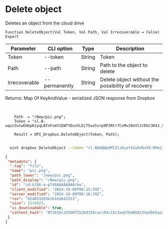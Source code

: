 ﻿---
sidebar_position: 7
---

# Delete object
 Deletes an object from the cloud drive



`Function DeleteObject(Val Token, Val Path, Val Irrecoverable = False) Export`

  | Parameter | CLI option | Type | Description |
  |-|-|-|-|
  | Token | --token | String | Token |
  | Path | --path | String | Path to the object to delete |
  | Irrecoverable | --permanently | String | Delete object without the possibility of recovery |

  
  Returns:  Map Of KeyAndValue - serialized JSON response from Dropbox

<br/>




```bsl title="Code example"
    Path  = "/New/pic.png";
    Token = "sl.B-uquz3utwEHepKzyqLBfnFvmY1EWTYDus5LDjT5ux5srp9PJRtr7CvMv20nVl2rRGC3K4J_X5...";

    Result = OPI_Dropbox.DeleteObject(Token, Path);
```



```sh title="CLI command example"
    
  oint dropbox DeleteObject --token "sl.B6AQWp9MlZlz4iaf41whVKxX9-MXeCiQhPRe4YIRxFmZ3zHsdjmOAatzgaWVhqmlIOvDD6WIUQ..." --path %path% --permanently %permanently%

```

```json title="Result"
{
 "metadata": {
  ".tag": "file",
  "name": "pic.png",
  "path_lower": "/new/pic.png",
  "path_display": "/New/pic.png",
  "id": "id:kJU6-a-pT48AAAAAAAAckw",
  "client_modified": "2024-10-09T06:15:59Z",
  "server_modified": "2024-10-09T06:16:39Z",
  "rev": "624053263b1b1bd841553",
  "size": 2114023,
  "is_downloadable": true,
  "content_hash": "0f3b18c255b0f252bd326cacc04c15c3aa57bd6b8234adb65aa7bb2987a65492"
 }
}
```
